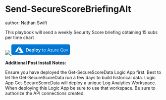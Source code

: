 # Send-SecureScoreBriefingAlt
author: Nathan Swift

This playbook will send a weekly Security Score briefing obtaining 15 subs per time chart

<a href="https://portal.azure.com/#create/Microsoft.Template/uri/https%3A%2F%2Fraw.githubusercontent.com%2Fswiftsolves-msft%2FLogicApps%2Fmaster%2FSecure%2520Score%2FSend-SecureScoreBriefingAlt%2Fazuredeploy.json" target="_blank">
    <img src="https://aka.ms/deploytoazurebutton""/>
</a>
<a href="https://portal.azure.us/#create/Microsoft.Template/uri/https%3A%2F%2Fraw.githubusercontent.com%2Fswiftsolves-msft%2FAzure-Security-Center%2Fmaster%2FSecure%2520Score%2FSend-SecureScoreBriefingAlt%2Fazuredeploy.json" target="_blank">
<img src="https://raw.githubusercontent.com/Azure/azure-quickstart-templates/master/1-CONTRIBUTION-GUIDE/images/deploytoazuregov.png"/>
</a>

**Additional Post Install Notes:**

Ensure you have deployed the Get-SecureScoreData Logic App first. Best to let the Get-SecureScoreData run a few days to build historical data. Logic App Get-SecureScoreData will deploy a unique Log Analytics Workspace. When deploying this Logic App be sure to use that workspace. Be sure to authorize the API connections created.